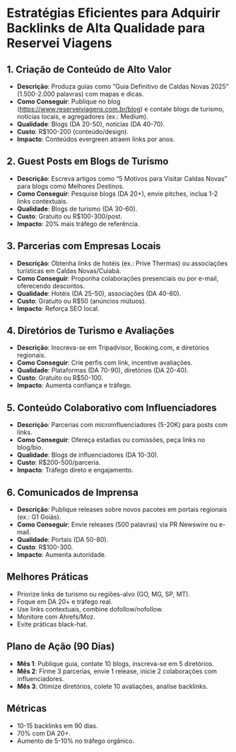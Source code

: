 # Estratégias Eficientes para Adquirir Backlinks de Alta Qualidade para Reservei Viagens

## 1. Criação de Conteúdo de Alto Valor
- **Descrição**: Produza guias como “Guia Definitivo de Caldas Novas 2025” (1.500-2.000 palavras) com mapas e dicas.  
- **Como Conseguir**: Publique no blog (https://www.reserveiviagens.com.br/blog) e contate blogs de turismo, notícias locais, e agregadores (ex.: Medium).  
- **Qualidade**: Blogs (DA 20-50), notícias (DA 40-70).  
- **Custo**: R$100-200 (conteúdo/design).  
- **Impacto**: Conteúdos evergreen atraem links por anos.

## 2. Guest Posts em Blogs de Turismo
- **Descrição**: Escreva artigos como “5 Motivos para Visitar Caldas Novas” para blogs como Melhores Destinos.  
- **Como Conseguir**: Pesquise blogs (DA 20+), envie pitches, inclua 1-2 links contextuais.  
- **Qualidade**: Blogs de turismo (DA 30-60).  
- **Custo**: Gratuito ou R$100-300/post.  
- **Impacto**: 20% mais tráfego de referência.

## 3. Parcerias com Empresas Locais
- **Descrição**: Obtenha links de hotéis (ex.: Prive Thermas) ou associações turísticas em Caldas Novas/Cuiabá.  
- **Como Conseguir**: Proponha colaborações presenciais ou por e-mail, oferecendo descontos.  
- **Qualidade**: Hotéis (DA 25-50), associações (DA 40-60).  
- **Custo**: Gratuito ou R$50 (anúncios mútuos).  
- **Impacto**: Reforça SEO local.

## 4. Diretórios de Turismo e Avaliações
- **Descrição**: Inscreva-se em Tripadvisor, Booking.com, e diretórios regionais.  
- **Como Conseguir**: Crie perfis com link, incentive avaliações.  
- **Qualidade**: Plataformas (DA 70-90), diretórios (DA 20-40).  
- **Custo**: Gratuito ou R$50-100.  
- **Impacto**: Aumenta confiança e tráfego.

## 5. Conteúdo Colaborativo com Influenciadores
- **Descrição**: Parcerias com microinfluenciadores (5-20K) para posts com links.  
- **Como Conseguir**: Ofereça estadias ou comissões, peça links no blog/bio.  
- **Qualidade**: Blogs de influenciadores (DA 10-30).  
- **Custo**: R$200-500/parceria.  
- **Impacto**: Tráfego direto e engajamento.

## 6. Comunicados de Imprensa
- **Descrição**: Publique releases sobre novos pacotes em portais regionais (ex.: G1 Goiás).  
- **Como Conseguir**: Envie releases (500 palavras) via PR Newswire ou e-mail.  
- **Qualidade**: Portais (DA 50-80).  
- **Custo**: R$100-300.  
- **Impacto**: Aumenta autoridade.

## Melhores Práticas
- Priorize links de turismo ou regiões-alvo (GO, MG, SP, MT).  
- Foque em DA 20+ e tráfego real.  
- Use links contextuais, combine dofollow/nofollow.  
- Monitore com Ahrefs/Moz.  
- Evite práticas black-hat.

## Plano de Ação (90 Dias)
- **Mês 1**: Publique guia, contate 10 blogs, inscreva-se em 5 diretórios.  
- **Mês 2**: Firme 3 parcerias, envie 1 release, inicie 2 colaborações com influenciadores.  
- **Mês 3**: Otimize diretórios, colete 10 avaliações, analise backlinks.

## Métricas
- 10-15 backlinks em 90 dias.  
- 70% com DA 20+.  
- Aumento de 5-10% no tráfego orgânico.